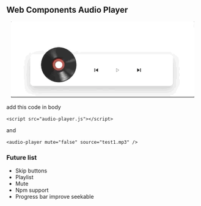 ## Web Components Audio Player


<center>

![Watch the video](ss.gif)

</center>


add this code in body
```
<script src="audio-player.js"></script>
```

and 

```
<audio-player mute="false" source="test1.mp3" />
```

### Future list
* Skip buttons
* Playlist
* Mute
* Npm support 
* Progress bar improve seekable 

